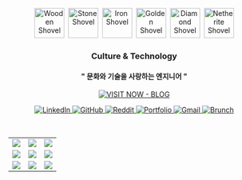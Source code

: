 <!--  
### 🛠️ My Skills

[![My Skills](https://skillicons.dev/icons?i=c,cpp,python)](https://skillicons.dev)


[![My Skills](https://skillicons.dev/icons?i=unity,unreal,aws)](https://skillicons.dev)


[![My Os](https://skillicons.dev/icons?i=arch,debian,ubuntu,raspberrypi,apple,windows&perline=3)](https://skillicons.dev)
-->

<p align="center">
  <img src="https://minecraft.wiki/images/Enchanted_Wooden_Shovel.gif?6556a" height="60" alt="Wooden Shovel">&nbsp;
  <img src="https://minecraft.wiki/images/Enchanted_Stone_Shovel.gif?33e82" height="60" alt="Stone Shovel">&nbsp;
  <img src="https://minecraft.wiki/images/Enchanted_Iron_Shovel.gif?a0c7c" height="60" alt="Iron Shovel">&nbsp;
  <img src="https://minecraft.wiki/images/Enchanted_Golden_Shovel.gif?d9bc0" height="60" alt="Golden Shovel">&nbsp;
  <img src="https://minecraft.wiki/images/Enchanted_Diamond_Shovel.gif?3981f" height="60" alt="Diamond Shovel">&nbsp;
  <img src="https://minecraft.wiki/images/Enchanted_Netherite_Shovel.gif?36ee0" height="60" alt="Netherite Shovel">
</p>

<div align="center">

### Culture & Technology  
#### " 문화와 기술을 사랑하는 엔지니어 "


[![VISIT NOW - BLOG](https://img.shields.io/badge/visit%20Blog-삽질저장소-9333EA?style=for-the-badge&logo=github&logoColor=white&labelColor=6D28D9)](https://cybecho.github.io/)

</div>

<!-- Social links -->
<p align="center">
  <a href="https://www.linkedin.com/in/cybecho/" title="LinkedIn">
    <img alt="LinkedIn" src="https://img.shields.io/badge/LinkedIn-0A66C2?logo=linkedin&logoColor=white">
  </a>
  <a href="https://github.com/Cybecho" title="GitHub">
    <img alt="GitHub" src="https://img.shields.io/badge/GitHub-181717?logo=github&logoColor=white">
  </a>
  <a href="https://www.reddit.com/user/HelloZOOO/" title="Reddit">
    <img alt="Reddit" src="https://img.shields.io/badge/Reddit-FF4500?logo=reddit&logoColor=white">
  </a>
  <a href="https://gamma.app/docs/Infra-75ni4cxerzurjak" title="Portfolio">
    <img alt="Portfolio" src="https://img.shields.io/badge/Portfolio-00A97F?logo=vercel&logoColor=white">
  </a>
  <a href="mailto:cybecho.proxy@gmail.com" title="Gmail">
    <img alt="Gmail" src="https://img.shields.io/badge/GMAIL-EA4335?logo=gmail&logoColor=white">
  </a>
  <a href="https://brunch.co.kr/@cybecho" title="Brunch">
    <img alt="Brunch" src="https://img.shields.io/badge/Brunch-F5E9DA?logo=bookstack&logoColor=white">
  </a>
</p>


<!--
마크업 바로보기 사이트
https://dillinger.io/ 
-->
  <br/> <table>
<tr>
<td><a href='http://www.omglasergunspewpewpew.com/'><img src='https://www.random-art.org/img/large/469944.jpg'></a></td>
<td><a href='https://name.ho9.me/'><img src='https://www.random-art.org/img/large/470003.jpg'></a></td>
<td><a href='https://longdogechallenge.com/'><img src='https://www.random-art.org/img/large/470055.jpg'></a></td>
</tr>
<tr>
<td><a href='https://pointerpointer.com/'><img src='https://www.random-art.org/img/large/470058.jpg'></a></td>
<td><a href='https://www.omfgdogs.com/#'><img src='https://www.random-art.org/img/large/470029.jpg'></a></td>
<td><a href='https://binarypiano.com/'><img src='https://www.random-art.org/img/large/470023.jpg'></a></td>
</tr>
<tr>
<td><a href='https://img.theqoo.net/img/rjIus.jpg'><img src='https://www.random-art.org/img/large/469949.jpg'></a></td>
<td><a href='https://kimjongillookingatthings.tumblr.com/'><img src='https://www.random-art.org/img/large/470001.jpg'></a></td>
<td><a href='https://www.cameronsworld.net'><img src='https://www.random-art.org/img/large/469988.jpg'></a></td>
</tr>
</table>
